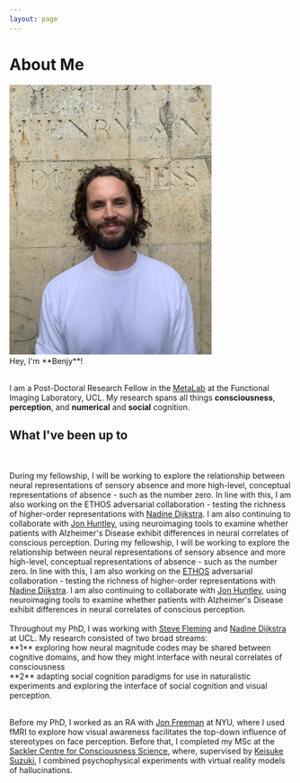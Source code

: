 ```yaml
---
layout: page
---
```


# About Me

<img src="images/me.jpeg" class="floatpic" width="360" height="480">
<br>
Hey, I'm **Benjy**! <br><br>

I am a Post-Doctoral Research Fellow in the <a href="https://metacoglab.org/">MetaLab</a> at the Functional Imaging Laboratory, UCL. My research spans all things **consciousness**, **perception**, and **numerical** and **social** cognition. 


## What I've been up to

<br>
<br>
During my fellowship, I will be working to explore the relationship between neural representations of sensory absence and more high-level, conceptual representations of absence - such as the number zero. In line with this, I am also working on the ETHOS adversarial collaboration - testing the richness of higher-order representations with <a href="https://profiles.ucl.ac.uk/74410-nadine-dijkstra">Nadine Dijkstra</a>. I am also continuing to collaborate with <a href="https://experts.exeter.ac.uk/41202-jonathan-huntley">Jon Huntley</a>, using neuroimaging tools to examine whether patients with Alzheimer's Disease exhibit differences in neural correlates of conscious perception.
During my fellowship, I will be working to explore the relationship between neural representations of sensory absence and more high-level, conceptual representations of absence - such as the number zero. In line with this, I am also working on the <a href="https://www.arc-ethos.org/">ETHOS</a> adversarial collaboration - testing the richness of higher-order representations with <a href="https://profiles.ucl.ac.uk/74410-nadine-dijkstra">Nadine Dijkstra</a>. I am also continuing to collaborate with <a href="https://experts.exeter.ac.uk/41202-jonathan-huntley">Jon Huntley</a>, using neuroimaging tools to examine whether patients with Alzheimer's Disease exhibit differences in neural correlates of conscious perception.
<br>
<br>
Throughout my PhD, I was working with <a href="https://www.ucl.ac.uk/pals/people/steve-fleming">Steve Fleming</a> and <a href="https://sites.google.com/view/nadinedijkstra/about-me?authuser=0">Nadine Dijkstra</a> at UCL. My research consisted of two broad streams: <br>**1** exploring how neural magnitude codes may be shared between cognitive domains, and how they might interface with neural correlates of consciousness <br>**2** adapting social cognition paradigms for use in naturalistic experiments and exploring the interface of social cognition and visual perception.<br><br>

Before my PhD, I worked as an RA with <a href="https://www.freemanlab.org/">Jon Freeman</a> at NYU, where I used fMRI to explore how visual awareness facilitates the top-down influence of stereotypes on face perception. Before that, I completed my MSc at the <a href="https://www.sussex.ac.uk/research/centres/sussex-centre-for-consciousness-science/">Sackler Centre for Consciousness Science</a>, where, supervised by <a href="https://sites.google.com/view/keisukesuzuki/home?authuser=0">Keisuke Suzuki</a>, I combined psychophysical experiments with virtual reality models of hallucinations.


